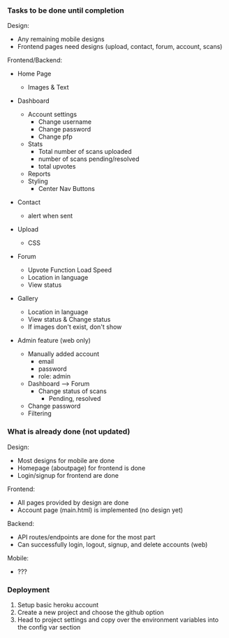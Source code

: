 
### Tasks to be done until completion

Design:
- Any remaining mobile designs
- Frontend pages need designs (upload, contact, forum, account, scans)

Frontend/Backend:
- Home Page
    - Images & Text
- Dashboard
    - Account settings
        - Change username
        - Change password
        - Change pfp
    - Stats
        - Total number of scans uploaded
        - number of scans pending/resolved
        - total upvotes
    - Reports
    - Styling
        - Center Nav Buttons
- Contact
    - alert when sent
- Upload
    - CSS
- Forum
    - Upvote Function Load Speed
    - Location in language
    - View status

- Gallery
    - Location in language
    - View status & Change status
    - If images don't exist, don't show

- Admin feature (web only)
    - Manually added account
        - email
        - password
        - role: admin
    - Dashboard --> Forum
        - Change status of scans
            - Pending, resolved
    - Change password
    - Filtering


### What is already done (not updated)


Design:
- Most designs for mobile are done
- Homepage (aboutpage) for frontend is done
- Login/signup for frontend are done

Frontend:
- All pages provided by design are done
- Account page (main.html) is implemented (no design yet)


Backend:
- API routes/endpoints are done for the most part
- Can successfully login, logout, signup, and delete accounts (web)

Mobile:
- ???

### Deployment
1. Setup basic heroku account
2. Create a new project and choose the github option
3. Head to project settings and copy over the environment variables into the config var section